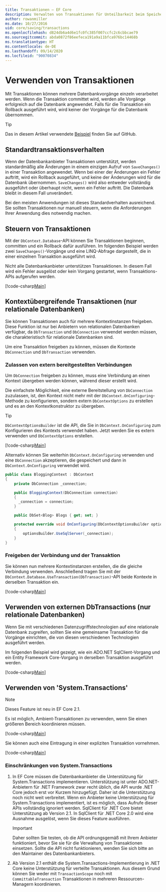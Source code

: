 ```yaml
---
title: Transaktionen – EF Core
description: Verwalten von Transaktionen für Unteilbarkeit beim Speichern von Daten mit Entity Framework Core
author: rowanmiller
ms.date: 10/27/2016
uid: core/saving/transactions
ms.openlocfilehash: d824db6a4d6e1fc0fc385f007ccfc2c6cbbcae79
ms.sourcegitcommit: abda0872f86eefeca191a9a11bfca976bc14468b
ms.translationtype: HT
ms.contentlocale: de-DE
ms.lasthandoff: 09/14/2020
ms.locfileid: "90070834"
---
```

# <a name="using-transactions"></a>Verwenden von Transaktionen

Mit Transaktionen können mehrere Datenbankvorgänge einzeln verarbeitet werden. Wenn die Transaktion committet wird, werden alle Vorgänge erfolgreich auf die Datenbank angewendet. Falls für die Transaktion ein Rollback ausgeführt wird, wird keiner der Vorgänge für die Datenbank übernommen.

> [!TIP]  
> Das in diesem Artikel verwendete [Beispiel](https://github.com/dotnet/EntityFramework.Docs/tree/master/samples/core/Saving/Transactions/) finden Sie auf GitHub.

## <a name="default-transaction-behavior"></a>Standardtransaktionsverhalten

Wenn der Datenbankanbieter Transaktionen unterstützt, werden standardmäßig alle Änderungen in einem einzigen Aufruf von `SaveChanges()` in einer Transaktion angewendet. Wenn bei einer der Änderungen ein Fehler auftritt, wird ein Rollback ausgeführt, und keine der Änderungen wird für die Datenbank übernommen. `SaveChanges()` wird also entweder vollständig ausgeführt oder überhaupt nicht, wenn ein Fehler auftritt. Die Datenbank bleibt in diesem Fall unverändert.

Bei den meisten Anwendungen ist dieses Standardverhalten ausreichend. Sie sollten Transaktionen nur manuell steuern, wenn die Anforderungen Ihrer Anwendung dies notwendig machen.

## <a name="controlling-transactions"></a>Steuern von Transaktionen

Mit der `DbContext.Database`-API können Sie Transaktionen beginnen, committen und ein Rollback dafür ausführen. Im folgenden Beispiel werden zwei `SaveChanges()`-Vorgänge und eine LINQ-Abfrage dargestellt, die in einer einzelnen Transaktion ausgeführt wird.

Nicht alle Datenbankanbieter unterstützen Transaktionen. In diesem Fall wird ein Fehler ausgelöst oder kein Vorgang gestartet, wenn Transaktions-APIs aufgerufen werden.

[!code-csharp[Main](../../../samples/core/Saving/Transactions/ControllingTransaction/Sample.cs?name=Transaction&highlight=3,17,18,19)]

## <a name="cross-context-transaction-relational-databases-only"></a>Kontextübergreifende Transaktionen (nur relationale Datenbanken)

Sie können Transaktionen auch für mehrere Kontextinstanzen freigeben. Diese Funktion ist nur bei Anbietern von relationalen Datenbanken verfügbar, da `DbTransaction` und `DbConnection` verwendet werden müssen, die charakteristisch für relationale Datenbanken sind.

Um eine Transaktion freigeben zu können, müssen die Kontexte `DbConnection` und `DbTransaction` verwenden.

### <a name="allow-connection-to-be-externally-provided"></a>Zulassen von extern bereitgestellten Verbindungen

Um `DbConnection` freigeben zu können, muss eine Verbindung an einen Kontext übergeben werden können, während dieser erstellt wird.

Die einfachste Möglichkeit, eine externe Bereitstellung von `DbConnection` zuzulassen, ist, den Kontext nicht mehr mit der `DbContext.OnConfiguring`-Methode zu konfigurieren, sondern extern `DbContextOptions` zu erstellen und es an den Kontextkonstruktor zu übergeben.

> [!TIP]  
> `DbContextOptionsBuilder` ist die API, die Sie in `DbContext.OnConfiguring` zum Konfigurieren des Kontexts verwendet haben. Jetzt werden Sie es extern verwenden und `DbContextOptions` erstellen.

[!code-csharp[Main](../../../samples/core/Saving/Transactions/SharingTransaction/Sample.cs?name=Context&highlight=3,4,5)]

Alternativ können Sie weiterhin `DbContext.OnConfiguring` verwenden und eine `DbConnection` akzeptieren, die gespeichert und dann in `DbContext.OnConfiguring` verwendet wird.

``` csharp
public class BloggingContext : DbContext
{
    private DbConnection _connection;

    public BloggingContext(DbConnection connection)
    {
      _connection = connection;
    }

    public DbSet<Blog> Blogs { get; set; }

    protected override void OnConfiguring(DbContextOptionsBuilder optionsBuilder)
    {
        optionsBuilder.UseSqlServer(_connection);
    }
}
```

### <a name="share-connection-and-transaction"></a>Freigeben der Verbindung und der Transaktion

Sie können nun mehrere Kontextinstanzen erstellen, die die gleiche Verbindung verwenden. Anschließend tragen Sie mit der `DbContext.Database.UseTransaction(DbTransaction)`-API beide Kontexte in derselben Transaktion ein.

[!code-csharp[Main](../../../samples/core/Saving/Transactions/SharingTransaction/Sample.cs?name=Transaction&highlight=1,2,3,7,16,23,24,25)]

## <a name="using-external-dbtransactions-relational-databases-only"></a>Verwenden von externen DbTransactions (nur relationale Datenbanken)

Wenn Sie mit verschiedenen Datenzugriffstechnologien auf eine relationale Datenbank zugreifen, sollten Sie eine gemeinsame Transaktion für die Vorgänge einrichten, die von diesen verschiedenen Technologien ausgeführt werden.

Im folgenden Beispiel wird gezeigt, wie ein ADO.NET SqlClient-Vorgang und ein Entity Framework Core-Vorgang in derselben Transaktion ausgeführt werden.

[!code-csharp[Main](../../../samples/core/Saving/Transactions/ExternalDbTransaction/Sample.cs?name=Transaction&highlight=4,10,21,26,27,28)]

## <a name="using-systemtransactions"></a>Verwenden von 'System.Transactions'

> [!NOTE]  
> Dieses Feature ist neu in EF Core 2.1.

Es ist möglich, Ambient-Transaktionen zu verwenden, wenn Sie einen größeren Bereich koordinieren müssen.

[!code-csharp[Main](../../../samples/core/Saving/Transactions/AmbientTransaction/Sample.cs?name=Transaction&highlight=1,2,3,26,27,28)]

Sie können auch eine Eintragung in einer expliziten Transaktion vornehmen.

[!code-csharp[Main](../../../samples/core/Saving/Transactions/CommitableTransaction/Sample.cs?name=Transaction&highlight=1,15,28,29,30)]

### <a name="limitations-of-systemtransactions"></a>Einschränkungen von System.Transactions  

1. In EF Core müssen die Datenbankanbieter die Unterstützung für System.Transactions implementieren. Unterstützung ist unter ADO.NET-Anbietern für .NET Framework zwar recht üblich, die API wurde .NET Core jedoch erst vor Kurzem hinzugefügt. Daher ist die Unterstützung noch nicht weit verbreitet. Wenn ein Anbieter keine Unterstützung für System.Transactions implementiert, ist es möglich, dass Aufrufe dieser APIs vollständig ignoriert werden. SqlClient für .NET Core bietet Unterstützung ab Version 2.1. In SqlClient für .NET Core 2.0 wird eine Ausnahme ausgelöst, wenn Sie dieses Feature ausführen.

   > [!IMPORTANT]  
   > Daher sollten Sie testen, ob die API ordnungsgemäß mit Ihrem Anbieter funktioniert, bevor Sie sie für die Verwaltung von Transaktionen einsetzen. Sollte die API nicht funktionieren, wenden Sie sich bitte an den Maintainer des Datenbankanbieters.

2. Ab Version 2.1 enthält die System.Transactions-Implementierung in .NET Core keine Unterstützung für verteilte Transaktionen. Aus diesem Grund können Sie weder mit `TransactionScope` noch mit `CommittableTransaction` Transaktionen in mehreren Ressourcen-Managern koordinieren.
